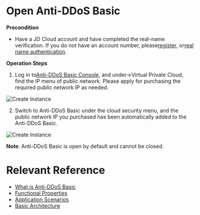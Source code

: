 # Open Anti-DDoS Basic

**Precondition**

- Have a JD Cloud account and have completed the real-name verification. If you do not have an account number, please[register](https://accounts.jdcloud.com/p/regPage?source=jdcloud&ReturnUrl=%2f%2fuc.jdcloud.com%2fpassport%2fcomplete%3freturnUrl%3dhttp%3A%2F%2Fuc.jdcloud.com%2Fredirect%2FloginRouter%3FreturnUrl%3Dhttps%253A%252F%252Fwww.jdcloud.com%252Fhelp%252Fdetail%252F734%252FisCatalog%252F1), or[real name authentication](https://uc.jdcloud.com/account/certify).

**Operation Steps**

1. Log in to[Anti-DDoS Basic Console](https://console.jdcloud.com/host/vpc/list), and under->Virtual Private Cloud, find the IP menu of public network. Please apply for purchasing the required public network IP as needed.

![Create Instance](https://github.com/jdcloudcom/en/blob/translationUse/image/Basic%20Anti-DDos/Instance01.png)

2. Switch to Anti-DDoS Basic under the cloud security menu, and the public network IP you purchased has been automatically added to the Anti-DDoS Basic.

![Create Instance](https://github.com/jdcloudcom/en/blob/translationUse/image/Basic%20Anti-DDos/Instance02.png)

**Note**: Anti-DDoS Basic is open by default and cannot be closed.

# Relevant Reference
- [What is Anti-DDoS Basic](../Introduction/Product-Overview.md)
- [Functional Properties](../Introduction/Features.md)
- [Application Scenarios](../Introduction/Application-Scenarios.md)
- [Basic Architecture](../Introduction/Basic-Infrastructure.md)
